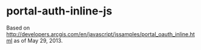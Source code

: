 portal-auth-inline-js
=====================

Based on http://developers.arcgis.com/en/javascript/jssamples/portal_oauth_inline.html as of May 29, 2013.
